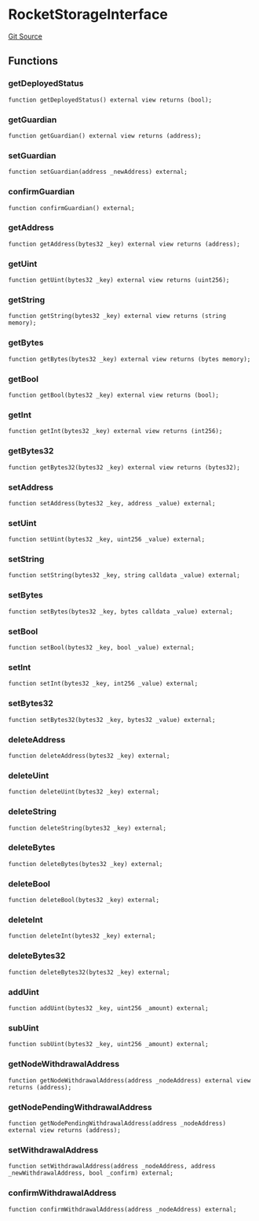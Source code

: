 # RocketStorageInterface
[Git Source](https://github.com/BlockscapeNetwork/rocketscape/blob/c46f2dd75068852009941e7857aca6a55d826b96/src/utils/interfaces/IRocketStorage.sol)


## Functions
### getDeployedStatus


```solidity
function getDeployedStatus() external view returns (bool);
```

### getGuardian


```solidity
function getGuardian() external view returns (address);
```

### setGuardian


```solidity
function setGuardian(address _newAddress) external;
```

### confirmGuardian


```solidity
function confirmGuardian() external;
```

### getAddress


```solidity
function getAddress(bytes32 _key) external view returns (address);
```

### getUint


```solidity
function getUint(bytes32 _key) external view returns (uint256);
```

### getString


```solidity
function getString(bytes32 _key) external view returns (string memory);
```

### getBytes


```solidity
function getBytes(bytes32 _key) external view returns (bytes memory);
```

### getBool


```solidity
function getBool(bytes32 _key) external view returns (bool);
```

### getInt


```solidity
function getInt(bytes32 _key) external view returns (int256);
```

### getBytes32


```solidity
function getBytes32(bytes32 _key) external view returns (bytes32);
```

### setAddress


```solidity
function setAddress(bytes32 _key, address _value) external;
```

### setUint


```solidity
function setUint(bytes32 _key, uint256 _value) external;
```

### setString


```solidity
function setString(bytes32 _key, string calldata _value) external;
```

### setBytes


```solidity
function setBytes(bytes32 _key, bytes calldata _value) external;
```

### setBool


```solidity
function setBool(bytes32 _key, bool _value) external;
```

### setInt


```solidity
function setInt(bytes32 _key, int256 _value) external;
```

### setBytes32


```solidity
function setBytes32(bytes32 _key, bytes32 _value) external;
```

### deleteAddress


```solidity
function deleteAddress(bytes32 _key) external;
```

### deleteUint


```solidity
function deleteUint(bytes32 _key) external;
```

### deleteString


```solidity
function deleteString(bytes32 _key) external;
```

### deleteBytes


```solidity
function deleteBytes(bytes32 _key) external;
```

### deleteBool


```solidity
function deleteBool(bytes32 _key) external;
```

### deleteInt


```solidity
function deleteInt(bytes32 _key) external;
```

### deleteBytes32


```solidity
function deleteBytes32(bytes32 _key) external;
```

### addUint


```solidity
function addUint(bytes32 _key, uint256 _amount) external;
```

### subUint


```solidity
function subUint(bytes32 _key, uint256 _amount) external;
```

### getNodeWithdrawalAddress


```solidity
function getNodeWithdrawalAddress(address _nodeAddress) external view returns (address);
```

### getNodePendingWithdrawalAddress


```solidity
function getNodePendingWithdrawalAddress(address _nodeAddress) external view returns (address);
```

### setWithdrawalAddress


```solidity
function setWithdrawalAddress(address _nodeAddress, address _newWithdrawalAddress, bool _confirm) external;
```

### confirmWithdrawalAddress


```solidity
function confirmWithdrawalAddress(address _nodeAddress) external;
```

